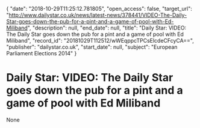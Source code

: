 {
  "date": "2018-10-29T11:25:12.781805", 
  "open_access": false, 
  "target_url": "http://www.dailystar.co.uk/news/latest-news/378441/VIDEO-The-Daily-Star-goes-down-the-pub-for-a-pint-and-a-game-of-pool-with-Ed-Miliband", 
  "description": null, 
  "end_date": null, 
  "title": "Daily Star: VIDEO: The Daily Star goes down the pub for a pint and a game of pool with Ed Miliband", 
  "record_id": "20181029T112512/wWEqppcTPCsElcdeCFcyCA==", 
  "publisher": "dailystar.co.uk", 
  "start_date": null, 
  "subject": "European Parliament Elections 2014"
}

# Daily Star: VIDEO: The Daily Star goes down the pub for a pint and a game of pool with Ed Miliband

None